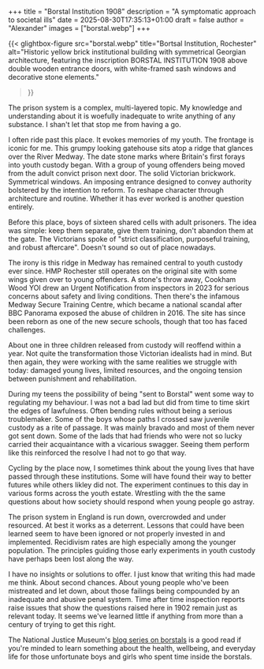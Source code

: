 +++
title = "Borstal Institution 1908"
description = "A symptomatic approach to societal ills"
date = 2025-08-30T17:35:13+01:00
draft = false
author = "Alexander"
images = ["borstal.webp"]
+++

{{< glightbox-figure 
   src="borstal.webp" 
   title="Bortsal Institution, Rochester" 
   alt="Historic yellow brick institutional building with symmetrical Georgian architecture, featuring the inscription BORSTAL INSTITUTION 1908 above double wooden entrance doors, with white-framed sash windows and decorative stone elements."
>}}

The prison system is a complex, multi-layered topic. My knowledge and understanding about it is woefully inadequate to write anything of any substance. I shan't let that stop me from having a go.

I often ride past this place. It evokes memories of my youth. The frontage is iconic for me. This grumpy looking gatehouse sits atop a ridge that glances over the River Medway. The date stone marks where Britain's first forays into youth custody began. With a group of young offenders being moved from the adult convict prison next door. The solid Victorian brickwork. Symmetrical windows. An imposing entrance designed to convey authority bolstered by the intention to reform. To reshape character through architecture and routine. Whether it has ever worked is another question entirely.

Before this place, boys of sixteen shared cells with adult prisoners. The idea was simple: keep them separate, give them training, don't abandon them at the gate. The Victorians spoke of "strict classification, purposeful training, and robust aftercare". Doesn't sound so out of place nowadays. 

The irony is this ridge in Medway has remained central to youth custody ever since. HMP Rochester still operates on the original site with some wings given over to young offenders. A stone's throw away, Cookham Wood YOI drew an Urgent Notification from inspectors in 2023 for serious concerns about safety and living conditions. Then there's the infamous Medway Secure Training Centre, which became a national scandal after BBC Panorama exposed the abuse of children in 2016. The site has since been reborn as one of the new secure schools, though that too has faced challenges.

About one in three children released from custody will reoffend within a year. Not quite the transformation those Victorian idealists had in mind. But then again, they were working with the same realities we struggle with today: damaged young lives, limited resources, and the ongoing tension between punishment and rehabilitation.

During my teens the possibility of being "sent to Borstal" went some way to regulating my behaviour. I was not a bad lad but did from time to time skirt the edges of lawfulness. Often bending rules without being a serious troublemaker. Some of the boys whose paths I crossed saw juvenile custody as a rite of passage. It was mainly bravado and most of them never got sent down. Some of the lads that had friends who were not so lucky carried their acquaintance with a vicarious swagger. Seeing them perform like this reinforced the resolve I had not to go that way.

Cycling by the place now, I sometimes think about the young lives that have passed through these institutions. Some will have found their way to better futures while others likley did not. The experiment continues to this day in various forms across the youth estate. Wrestling with the the same questions about how society should respond when young people go astray.

The prison system in England is run down, overcrowded and under resourced. At best it works as a deterrent. Lessons that could have been learned seem to have been ignored or not properly invested in and implemented. Recidivism rates are high especially among the younger population. The principles guiding those early experiments in youth custody have perhaps been lost along the way.

I have no insights or solutions to offer. I just know that writing this had made me think. About second chances. About young people who've been mistreated and let down, about those failings being compounded by an inadequate and abusive penal system. Time after time inspection reports raise issues that show the questions raised here in 1902 remain just as relevant today. It seems we've learned little if anything from more than a century of trying to get this right.

The National Justice Museum's [blog series on borstals](https://www.nationaljusticemuseum.org.uk/museum/search?q=The+History+of+Borstals+in+England) is a good read if you're minded to learn something about the health, wellbeing, and everyday life for those unfortunate boys and girls who spent time inside the borstals. 

